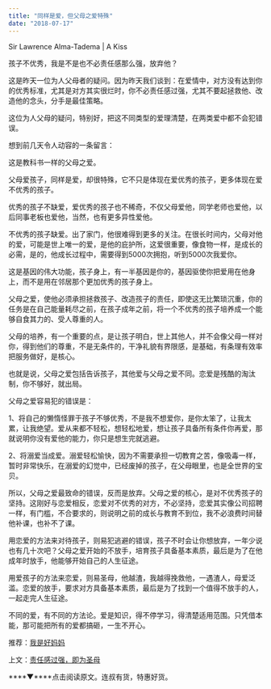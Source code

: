 ```yaml
---
title: "同样是爱，但父母之爱特殊"
date: "2018-07-17"
---
```


Sir Lawrence Alma-Tadema | A Kiss

孩子不优秀，我是不是也不必责任感那么强，放弃他？

这是昨天一位为人父母者的疑问。因为昨天我们谈到：在爱情中，对方没有达到你的优秀标准，尤其是对方其实很烂时，你不必责任感过强，尤其不要起拯救他、改造他的念头，分手是最佳策略。

这位为人父母的疑问，特别好，把这不同类型的爱理清楚，在两类爱中都不会犯错误。

想到前几天令人动容的一条留言：

这是教科书一样的父母之爱。

父母爱孩子，同样是爱，却很特殊，它不只是体现在爱优秀的孩子，更多体现在爱不优秀的孩子。

优秀的孩子不缺爱，爱优秀的孩子也不稀奇，不仅父母爱他，同学老师也爱他，以后同事老板也爱他，当然，也有更多异性爱他。

不优秀的孩子缺爱。出了家门，他很难得到更多的关注。在很长时间内，父母对他的爱，可能是世上唯一的爱，是他的庇护所，这爱很重要，像食物一样，是成长的必需，是的，他成长过程中，需要得到5000次拥抱，听到5000次我爱你。

这是基因的伟大功能，孩子身上，有一半基因是你的，基因驱使你把爱用在他身上，而不是用在邻居那个更加优秀的孩子身上。

父母之爱，使他必须承担拯救孩子、改造孩子的责任，即使这无比繁琐沉重，你的任务是在自己能量耗尽之前，在孩子成年之前，将一个不优秀的孩子培养成一个能够自食其力的、受人尊重的人。

父母的培养，有一个重要的点，是让孩子明白，世上其他人，并不会像父母一样对你，得到他们的尊重，不是无条件的，干净礼貌有界限感，是基础，有条理有效率把服务做好，是核心。

也就是说，父母之爱包括告诉孩子，其他爱与父母之爱不同。恋爱是残酷的淘汰制，你不够好，就出局。

父母之爱容易犯的错误是：

1、将自己的懒惰怪罪于孩子不够优秀，不是我不想爱你，是你太笨了，让我太累，让我绝望。爱从来都不轻松，想轻松地爱，想让孩子具备所有条件你再爱，那就说明你没有爱他的能力，你只是想生完就逃避。

2、将溺爱当成爱。溺爱轻松愉快，因为不需要承担一切教育之苦，像吸毒一样，暂时非常快乐，在溺爱的幻觉中，已经废掉的孩子，在父母眼里，也是全世界的宝贝。

所以，父母之爱最致命的错误，反而是放弃。父母之爱的核心，是对不优秀孩子的坚持。这刚好与恋爱相反，恋爱对不优秀的对方，不必坚持，恋爱其实像公司招聘一样，有门槛，不合要求的，则说明之前的成长与教育不到位，我不必浪费时间替他补课，也补不了课。

用恋爱的方法来对待孩子，则易犯逃避的错误，孩子不时会让你想放弃，一年少说也有几十次吧？父母之爱开始的不放手，培育孩子具备基本素质，最后是为了在他成年时放手，他能够开始自己的人生征途。

用爱孩子的方法来恋爱，则易圣母，他越渣，我越得挽救他，一遇渣人，母爱泛滥。恋爱的放手，要求对方具备基本素质，最后是为了找到一个值得不放手的人，一起走完人生征途。

不同的爱，有不同的方法论。爱是知识，得不停学习，得清楚适用范围。只凭借本能，那可能把所有的爱都搞砸，一生不开心。

推荐：[我是好妈妈](http://mp.weixin.qq.com/s?__biz=MjM5NDU0Mjk2MQ==&mid=2651622346&idx=1&sn=aa7dba2ffe70e25d27f9b42d4bdd50a1&scene=21#wechat_redirect)

上文：[责任感过强，即为圣母](http://mp.weixin.qq.com/s?__biz=MjM5NDU0Mjk2MQ==&mid=2651629372&idx=1&sn=0e9258e01999cb5bf900b2cee2b69f20&chksm=bd7e23228a09aa34c204cd99abdebe7fedf6690ca71aa53418ff6d50387bfa8274a94b0779f1&scene=21#wechat_redirect)

****▼****点击阅读原文。连叔有货，特惠好货。

